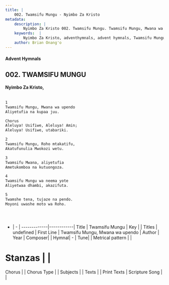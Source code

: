 ```yaml
---
title: |
    002. Twamsifu Mungu - Nyimbo Za Kristo
metadata:
    description: |
        Nyimbo Za Kristo 002. Twamsifu Mungu. Twamsifu Mungu, Mwana wa upendo Aliyetufia na kupaa juu.  Chorus Aleluya! Usifiwe, Aleluya! Amin; Aleluya! Usifiwe, utabariki.  
    keywords:  |
        Nyimbo Za Kristo, adventhymnals, advent hymnals, Twamsifu Mungu, Twamsifu Mungu, Mwana wa upendo. 
    author: Brian Onang'o
---
```


#### Advent Hymnals
## 002. TWAMSIFU MUNGU
####  Nyimbo Za Kristo,

```txt

1
Twamsifu Mungu, Mwana wa upendo
Aliyetufia na kupaa juu.

Chorus
Aleluya! Usifiwe, Aleluya! Amin;
Aleluya! Usifiwe, utabariki.

2
Twamsifu Mungu, Roho mtakatifu,
Akatufunulia Mwokozi wetu.

3
Twamsifu Mwana, aliyetufia
Ametukomboa na kutuongoza.

4
Twamsifu Mungu wa neema yote
Aliyetwaa dhambi, akazifuta.

5
Twamshe tena, tujaze na pendo.
Moyoni uwashe moto wa Roho.





```

- |   -  |
-------------|------------|
Title | Twamsifu Mungu |
Key |  |
Titles | undefined |
First Line | Twamsifu Mungu, Mwana wa upendo |
Author | 
Year | 
Composer| |
Hymnal|  - |
Tune|  |
Metrical pattern | |
# Stanzas |  |
Chorus |  |
Chorus Type |  |
Subjects | |
Texts |  |
Print Texts | 
Scripture Song |  |
    
